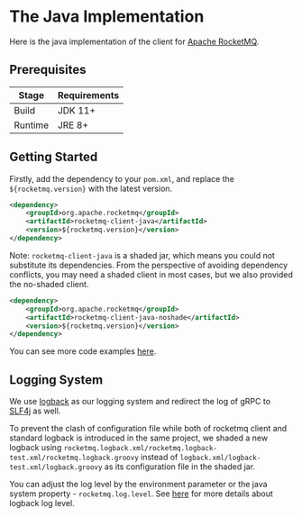 # The Java Implementation

Here is the java implementation of the client for [Apache RocketMQ](https://rocketmq.apache.org/).

## Prerequisites

| Stage   | Requirements |
| ------- | ------------ |
| Build   | JDK 11+      |
| Runtime | JRE 8+       |

## Getting Started

Firstly, add the dependency to your `pom.xml`, and replace the `${rocketmq.version}` with the latest version.

```xml
<dependency>
    <groupId>org.apache.rocketmq</groupId>
    <artifactId>rocketmq-client-java</artifactId>
    <version>${rocketmq.version}</version>
</dependency>
```

Note: `rocketmq-client-java` is a shaded jar, which means you could not substitute its dependencies.
From the perspective of avoiding dependency conflicts, you may need a shaded client in most cases, but we also provided
the no-shaded client.

```xml
<dependency>
    <groupId>org.apache.rocketmq</groupId>
    <artifactId>rocketmq-client-java-noshade</artifactId>
    <version>${rocketmq.version}</version>
</dependency>
```

You can see more code examples [here](./example.md).

## Logging System

We use [logback](https://logback.qos.ch/) as our logging system and redirect the log of gRPC to [SLF4j](https://www.slf4j.org/) as well.

To prevent the clash of configuration file while both of rocketmq client and standard logback is introduced in the same project, we shaded a new logback using `rocketmq.logback.xml/rocketmq.logback-test.xml/rocketmq.logback.groovy` instead of `logback.xml/logback-test.xml/logback.groovy` as its configuration file in the shaded jar.

You can adjust the log level by the environment parameter or the java system property - `rocketmq.log.level`. See [here](https://logback.qos.ch/manual/architecture.html#effectiveLevel) for more details about logback log level.
